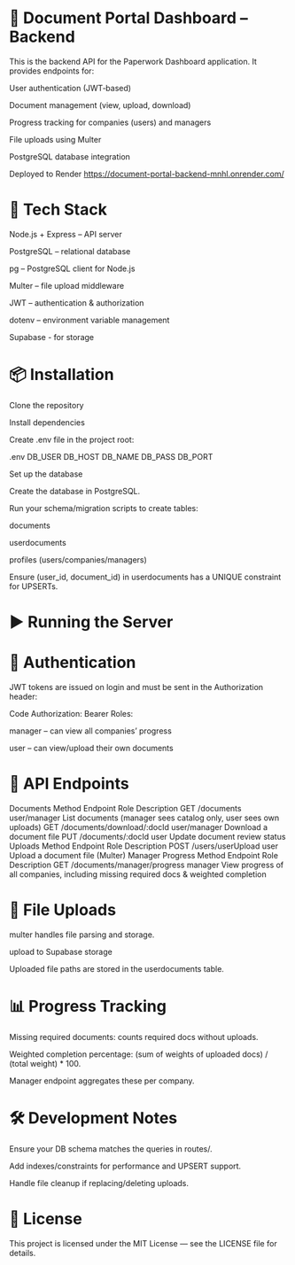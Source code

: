 # 📂 Document Portal Dashboard – Backend
This is the backend API for the Paperwork Dashboard application. It provides endpoints for:

User authentication (JWT‑based)

Document management (view, upload, download)

Progress tracking for companies (users) and managers

File uploads using Multer

PostgreSQL database integration

Deployed to Render https://document-portal-backend-mnhl.onrender.com/

# 🚀 Tech Stack
Node.js + Express – API server

PostgreSQL – relational database

pg – PostgreSQL client for Node.js

Multer – file upload middleware

JWT – authentication & authorization

dotenv – environment variable management

Supabase - for storage

# 📦 Installation
Clone the repository

Install dependencies

Create .env file in the project root:

.env
DB_USER
DB_HOST
DB_NAME
DB_PASS
DB_PORT

Set up the database

Create the database in PostgreSQL.

Run your schema/migration scripts to create tables:

documents

userdocuments

profiles (users/companies/managers)

Ensure (user_id, document_id) in userdocuments has a UNIQUE constraint for UPSERTs.

# ▶️ Running the Server

# 🔑 Authentication
JWT tokens are issued on login and must be sent in the Authorization header:

Code
Authorization: Bearer <token>
Roles:

manager – can view all companies’ progress

user – can view/upload their own documents

# 📡 API Endpoints
Documents
Method	Endpoint	Role	Description
GET	/documents	user/manager	List documents (manager sees catalog only, user sees own uploads)
GET	/documents/download/:docId	user/manager	Download a document file
PUT	/documents/:docId	user	Update document review status
Uploads
Method	Endpoint	Role	Description
POST	/users/userUpload	user	Upload a document file (Multer)
Manager Progress
Method	Endpoint	Role	Description
GET	/documents/manager/progress	manager	View progress of all companies, including missing required docs & weighted completion

# 📂 File Uploads

multer handles file parsing and storage.

upload to Supabase storage

Uploaded file paths are stored in the userdocuments table.

# 📊 Progress Tracking
Missing required documents: counts required docs without uploads.

Weighted completion percentage: (sum of weights of uploaded docs) / (total weight) * 100.

Manager endpoint aggregates these per company.

# 🛠 Development Notes
Ensure your DB schema matches the queries in routes/.

Add indexes/constraints for performance and UPSERT support.

Handle file cleanup if replacing/deleting uploads.

# 📜 License
This project is licensed under the MIT License — see the LICENSE file for details.